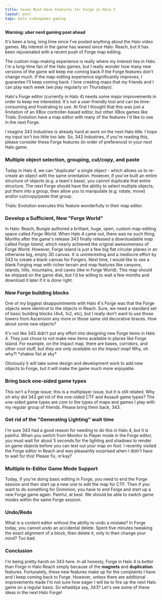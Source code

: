 ```yaml
---
title: Seven Must-Have Features for Forge in Halo 5
layout: post
tags: halo videogames gaming
---
```


**Warning: uber nerd gaming post ahead** 

It's been a long, long time since I've posted anything about the Halo video games. My interest in the game has waned since Halo: Reach, but it has been rejuvenated with a recent push of Forge map editing. 

The custom map-making experience is really where my interest lies in Halo. 
I'm a long-time fan of the Halo games, but I really wonder how many new versions of the game will keep me coming back if the Forge features don't change much. If the map-editing experience significantly improves, I guarantee I'll keep coming back. I love creating maps that my friends and I can play each week (we play regularly on Thursdays). 

Halo's Forge editor (currently in Halo 4) needs some major improvements in order to keep me interested. It's not a user-friendly tool and can be time-consuming and frustrating to use. At first I thought that this was just a limitation of an XBox controller-based editor, but other XBox games like Trials: Evolution have a map editor with many of the features I'd like to see in the next Forge. 

I imagine 343 Industries is already hard at work on the next Halo title. I hope my input isn't too little too late. So, 343 Industries, if you're reading this, please consider these Forge features (in order of preference) in your next Halo game.

<h3>Multiple object selection, grouping, cut/copy, and paste</h3>

Today in Halo 4, we can "duplicate" a single object - which allows us to re-create an object with the same orientation. However, if you've built an entire structure of objects (e.g. a team's base), you cannot duplicate that entire structure. The next Forge should have the ability to select multiple objects, put them into a group, then allow you to manipulate (e.g. rotate, move) and/or cut/copy/paste that group. 

Trials: Evolution executes this feature wonderfully in their map editor.

<h3>Develop a Sufficient, New "Forge World"</h3>

In Halo: Reach, Bungie authored a brilliant, huge, open, custom map-editing space called _Forge World_. When Halo 4 came out, there was no such thing. Months after the game's release 343 finally released a downloadable map called _Forge Island_, which nearly achieved the original awesomeness of Forge World. However, Forge Island is just a few big flat circular planes in an otherwise big, empty 3D canvas. It is uninteresting and a mediocre effort by 343 to create a blank canvas for Forgers. Next time, I would like to see a blank Forging map with richer terrain and map features like canyons, islands, hills, mountains, and caves (like in Forge World). This map should be shipped on the game disk, but I'd be willing to wait a few months and download it later if it is done right.

<h3>New Forge building blocks</h3>

One of my biggest disappointments with Halo 4's Forge was that the Forge objects were _identical_ to the objects in Reach. Sure, we need a standard set of basic building blocks (4x4, 1x2, etc), but I really don't want to use those towers from Ascension any more or those same old decorative braces. How about some new objects? 

It's not like 343 didn't put any effort into designing new Forge items in Halo 4. They just chose to not make new items available in places like Forge Island. For example, on the Impact map, there are bases, corridors, and other cool stuff, _but they are only available on the Impact map_! Why, oh why?! \*shakes fist at sky\*

Obviously it will take some design and development work to add new objects to Forge, but it will make the game much more enjoyable.

<h3>Bring back one-sided game types</h3>

This isn't a Forge issue; this is a multiplayer issue, but it is still related. Why oh why did 343 get rid of the one-sided CTF and Assault game types? The one-sided game types are _core_ to the types of maps and games I play with my regular group of friends. Please bring them back, 343.

<h3>Get rid of the "Generating Lighting" wait time</h3>

I'm sure 343 had a good reason for needing to do this in Halo 4, but it is painful. When you switch from Monitor to Player mode in the Forge editor, you must wait for about 5 seconds for the lighting and shadows to render on game objects before you can test out your map on foot. I recently visited the Forge editor in Reach and was pleasantly surprised when I didn't have to wait for this! Please fix, m'kay?

<h3>Multiple In-Editor Game Mode Support</h3>

Today, if you're doing basic editing in Forge, you need to end the Forge session and then start up a new one to edit the map for CTF. Then if you want to do something for Dominion, you have to end Forge and start up a new Forge game again. Painful, at best. We should be able to switch game modes within the same Forge session.

<h3>Undo/Redo</h3>

What is a content editor without the ability to undo a mistake? In Forge today, you cannot undo an accidental delete. Spent five minutes tweaking the exact alignment of a block, then delete it, only to then change your mind? Too bad. 

<h3>Conclusion</h3>

I'm being pretty harsh on 343 here. In all honesty, Forge in Halo 4 is _better_ than Forge in Halo Reach simply because of the **magnets** and **duplication** features. Fortunately, these new features make up for the complaints I have and I keep coming back to Forge. However, unless there are additional improvements made I'm not sure how eager I will be to fire up the next Halo game on a regular basis. So whaddya say, 343? Let's see some of these ideas in the next Halo Forge!
